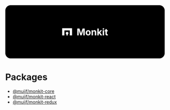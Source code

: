 <img src="https://github.com/muijf/monkit/blob/main/.github/banner.png?raw=true">

# Packages

- [@muijf/monkit-core](./packages/core)
- [@muijf/monkit-react](./packages/react)
- [@muijf/monkit-redux](./packages/redux)
